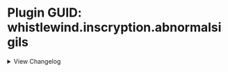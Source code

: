 # Plugin GUID: whistlewind.inscryption.abnormalsigils

<details>
<summary>View Changelog</summary>

## v1.1.0 - Fast and Slow ()
### 🧱 Structural
- Reworked how status effects are added and work

### 🩹 Bug fixes
- Fixed softlock when playing in Grimora or Magnificus Act (status effects will not render in these Acts!)
- Fixed ForcedWhiteEmission appearance behaviour not forcing the colour correctly
- Fixed Frost Ruler not letting the player target occupied slots
- Fixed status-giving abilities giving more than they should
- Fixed Scrambler ability activating incorrectly for non-Spell cards

### 🔧 Tweaks
- Witness ability effect now uses the status effect system instead of extended properties

### ➕ Additions
- Added the following abilities:
    - Binding Strike, Nimble-Footed
- Added the following status effects:
    - Haste, Bind, Prudence
- Added more helper methods to StatusEffectManager

## v1.0.2 - Minor patch (7/26/2023)
### 🩹 Bug fixes
- Fixed Nettle Clothes softlock when killing Brother cards
- Fixed Nettle Clothes gaining sigil from Brother cards that die before fully resolving

## v1.0.1 - Status Effect Refactor (7/23/2023)
### 🧱 Structural
- Refactored how Status Effects are internally created
- Fixed the ReadMe

## v1.0.0 - Initial release (7/22/2023)
### ➕ Additions
    - Moved the following abilities from WhistleWind's Lobotomy Mod:
        - Punisher
        - Bloodfiend
        - Martyr
        - Aggravating
        - Team Leader
        - Idol
        - Conductor
        - Woodcutter
        - Frozen Heart
        - Ruler of Frost
        - Roots
        - Broodmother
        - Cursed
        - Healer
        - Queen Nest
        - Bitter Enemies
        - Courageous
        - Serpent's Nest
        - Assimilator
        - Group Healer
        - Reflector
        - Flag Bearer
        - Grinder
        - The Train
        - Scorching
        - Regenerator
        - Volatile
        - Gift Giver
        - Piercing
        - Scrambler
        - Gardener
        - Made of Slime
        - Marksman
        - Protector
        - Quick Draw
        - Alchemist
        - Nettle Clothes
        - Sporogenic
        - Witness
        - Corrector
    - Added the following abilities:
        - Neutered, Neutered Latch, Return to Nihil, False Throne, Rightful Heir, Opportunistic, Cycler, Barreler, Follow the Leader, Persistent
    - Added the following stat icons:
        - Nihil, Passing Time, Sigil Power

</details>